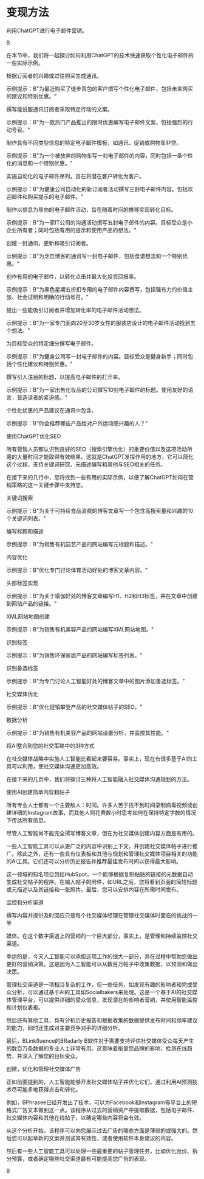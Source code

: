 # **变现方法**

利用ChatGPT进行电子邮件营销。

B

在本节中，我们将一起探讨如何利用ChatGPT的技术快速获取个性化电子邮件的一些实际示例。

根据订阅者的兴趣或过往购买生成通讯。

示例提示：B"为最近购买了徒步背包的客户撰写个性化电子邮件，包括未来购买的建议和特别优惠。"

撰写能说服通讯订阅者采取特定行动的文案。

示例提示：B"为一款热门产品推出的限时优惠编写电子邮件文案，包括强烈的行动号召。"

制作具有不同类型信息的特定电子邮件模板，如通讯、促销或购物车非空。

示例提示：B"为一个被放弃的购物车写一封电子邮件的内容，同时包括一条个性化的消息和一个特别优惠。"

实施自动化的电子邮件序列，旨在将潜在客户转化为客户。

示例提示：B"为健康公司自动化的新订阅者活动撰写三封电子邮件内容。包括欢迎邮件和购买提示的电子邮件。"

制作以信息为导向的电子邮件活动，旨在随着时间的推移实现转化目标。

示例提示：B"为一家IT公司的沟通活动撰写五封电子邮件的内容。目标受众是小企业所有者；同时包括有用的提示和使用产品的想法。"

创建一封通讯，更新和吸引订阅者。

示例提示：B"为烹饪博客的通讯写一封电子邮件，包括食谱想法和一个特别优惠。"

创作有用的电子邮件，以转化点击并最大化投资回报率。

示例提示：B"为黑色星期五折扣专用的电子邮件内容撰写，包括强有力的价值主张、社会证明和明确的行动号召。"

提出一些能吸引订阅者并增加转化率的电子邮件活动想法。

示例提示：B"为一家专门面向20至30岁女性的服装店设计的电子邮件活动找到五个想法。"

为目标受众的特定细分撰写电子邮件。

示例提示：B"为健身公司写一封电子邮件的内容。目标受众是健身新手；同时包括个性化建议和特别优惠。"

撰写引人注目的标题，以提高电子邮件的打开率。

示例提示：B"为一家出售化妆品的公司撰写10封电子邮件的标题。使用友好的语言，营造读者的紧迫感。"

个性化优惠的产品建议在通讯中包含。

示例提示：B"你会推荐哪些产品给对户外运动感兴趣的人？"

使用ChatGPT优化SEO

所有营销人员都认识到良好的SEO（搜索引擎优化）的重要价值以及这项活动所需的大量时间才能取得有效结果。这就是ChatGPT发挥作用的地方，它可以简化这个过程，支持关键词研究、元描述编写和其他与SEO相关的任务。

在接下来的几行中，您将找到一些有用的实际示例，以便了解ChatGPT如何在营销策略的这一关键步骤中支持您。

关键词搜索

示例提示：B"为关于可持续食品消费的博客文章写一个包含高搜索量和兴趣的10个关键词列表。"

编写标题和描述

示例提示：B"为销售有机园艺产品的网站编写元标题和描述。"

内容优化

示例提示：B"优化专门讨论体育活动好处的博客文章内容。"

头部标签实现

示例提示：B"为关于瑜伽好处的博客文章编写H1、H2和H3标签，并在文章中创建到网站产品的链接。"

XML网站地图创建

示例提示：B"为销售有机美容产品的网站编写XML网站地图。"

识别标签

示例提示：B"为销售环保家居产品的网站编写标签列表。"

识别备选标签

示例提示：B"为专门讨论人工智能好处的博客文章中的图片添加备选标签。"

社交媒体优化

示例提示：B"优化促销攀登产品的社交媒体帖子的SEO。"

数据分析

示例提示：B"为销售有机美容产品的网站设置分析，并监控其性能。"

将AI整合到您的社交策略中的3种方式

在社交媒体战略中实施人工智能比看起来要容易。事实上，现在有很多基于AI的工具可以利用，使社交媒体沟通更加高效。

在接下来的几页中，我们将探讨三种将人工智能融入社交媒体沟通规划的方法。

使用AI创建简单内容和帖子

所有专业人士都有一个主要敌人：时间。许多人苦于找不到时间录制病毒视频或创建详细的Instagram故事，而其他人则花费数小时思考如何在保持特定字数的情况下传达所有信息。

尽管人工智能尚不能完全撰写博客文章，但在为社交媒体创建内容方面是有用的。

一些人工智能工具可以从更广泛的内容中识别上下文，并创建社交媒体帖子进行推广。除此之外，还有一些具有仪表板和其他与规划和管理社交媒体项目相关的功能的AI工具。它们还可以分析历史报告并推荐最佳发布时间以获得最大影响。

这一领域的知名项目包括HubSpot，一个能够根据复制粘贴的链接的元数据自动生成社交帖子的程序。在输入帖子的附件，如URL之后，您将看到页面的简短标题或元描述以及其链接和一张照片。最后，您可以安排内容在所需时间发布。

监控和分析渠道

撰写内容并提供及时回应只是每个社交媒体经理在管理社交媒体时面临的挑战的一半

媒体。在这个数字渠道上的营销的一个巨大部分，事实上，是管理和持续监控社交渠道。

幸运的是，今天人工智能可以承担这项工作的很大一部分，并在过程中帮助您做出更好的营销决策。这是因为人工智能可以从数百万帖子中收集数据，以预测和做出决策。

管理社交渠道是一项相当复杂的工作，但一些任务，如发现有趣的影响者和完成受众分析，可以通过基于AI的工具如Socialbakers来处理。这是一个基于AI的社交媒体管理平台，可以提供详细的受众信息，发现潜在的影响者营销，并使用智能监控和计划仪表板。

然后还有其他工具，具有分析历史报告和根据收集的数据提供发布时间和频率建议的能力，同时还生成对主要竞争对手的详细分析。

最后，BLinkfluence的BRadarly B软件对于需要支持评估社交媒体受众每天产生的数百万条数据的专业人士非常有用。这意味着衡量您品牌的影响，检测在线趋势，并深入了解您的目标受众。

创建，优化和管理社交媒体广告

正如前面提到的，人工智能能够开发社交媒体帖子并优化它们，通过利用AI预测技术尽可能多地获得点击和转化。

例如，BPhrasee已经开发出了技术，可以为Facebook和Instagram等平台上的短格式广告文本做到这一点。该程序从过去的营销资产中提取数据，包括电子邮件、社交媒体内容和其他在线帖子，以确定哪些内容将会有效。

从这个分析开始，该程序可以向您展示过去广告的哪些方面是薄弱的或强大的。然后您可以起草新的文案并测试其有效性，或者使用软件本身建议的内容。

然后有一些人工智能工具可以处理一些最重要的帖子管理任务，比如优化出价、拆分预算，或者确定哪些社交渠道最有可能提高您广告的表现。

B
